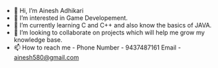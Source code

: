 - 👋 Hi, I’m Ainesh Adhikari
- 👀 I’m interested in Game Developement. 
- 🌱 I’m currently learning C and C++ and also know the basics of JAVA.
- 💞️ I’m looking to collaborate on projects which will help me grow my knowledge base.
- 📫 How to reach me - Phone Number - 9437487161  Email - ainesh580@gmail.com

<!---
sudo-apt-install-insanity/sudo-apt-install-insanity is a ✨ special ✨ repository because its `README.md` (this file) appears on your GitHub profile.
You can click the Preview link to take a look at your changes.
--->

